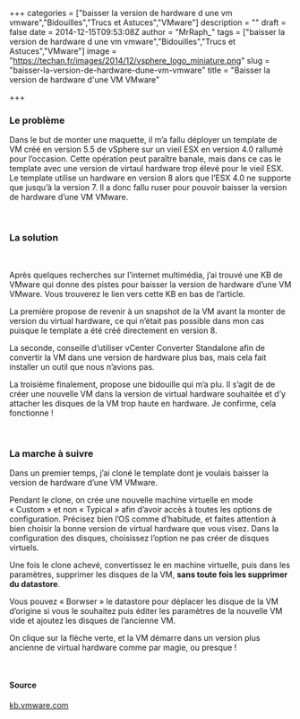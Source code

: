 +++
categories = ["baisser la version de hardware d une vm vmware","Bidouilles","Trucs et Astuces","VMware"]
description = ""
draft = false
date = 2014-12-15T09:53:08Z
author = "MrRaph_"
tags = ["baisser la version de hardware d une vm vmware","Bidouilles","Trucs et Astuces","VMware"]
image = "https://techan.fr/images/2014/12/vsphere_logo_miniature.png"
slug = "baisser-la-version-de-hardware-dune-vm-vmware"
title = "Baisser la version de hardware d'une VM VMware"

+++


### Le problème

Dans le but de monter une maquette, il m’a fallu déployer un template de VM créé en version 5.5 de vSphere sur un vieil ESX en version 4.0 rallumé pour l’occasion. Cette opération peut paraître banale, mais dans ce cas le template avec une version de virtaul hardware trop élevé pour le vieil ESX. Le template utilise un hardware en version 8 alors que l’ESX 4.0 ne supporte que jusqu’à la version 7. Il a donc fallu ruser pour pouvoir baisser la version de hardware d’une VM VMware.  
  
  

### La solution

 

Après quelques recherches sur l’internet multimédia, j’ai trouvé une KB de VMware qui donne des pistes pour baisser la version de hardware d’une VM VMware. Vous trouverez le lien vers cette KB en bas de l’article.

La première propose de revenir à un snapshot de la VM avant la monter de version du virtual hardware, ce qui n’était pas possible dans mon cas puisque le template a été créé directement en version 8.

La seconde, conseille d’utiliser vCenter Converter Standalone afin de convertir la VM dans une version de hardware plus bas, mais cela fait installer un outil que nous n’avions pas.

La troisième finalement, propose une bidouille qui m’a plu. Il s’agit de de créer une nouvelle VM dans la version de virtual hardware souhaitée et d’y attacher les disques de la VM trop haute en hardware. Je confirme, cela fonctionne !

 

### La marche à suivre

Dans un premier temps, j’ai cloné le template dont je voulais baisser la version de hardware d’une VM VMware.

Pendant le clone, on crée une nouvelle machine virtuelle en mode « Custom » et non « Typical » afin d’avoir accès à toutes les options de configuration. Précisez bien l’OS comme d’habitude, et faites attention à bien choisir la bonne version de virtual hardware que vous visez. Dans la configuration des disques, choisissez l’option ne pas créer de disques virtuels.

Une fois le clone achevé, convertissez le en machine virtuelle, puis dans les paramètres, supprimer les disques de la VM, **sans toute fois les supprimer du datastore**.

Vous pouvez « Borwser » le datastore pour déplacer les disque de la VM d’origine si vous le souhaitez puis éditer les paramètres de la nouvelle VM vide et ajoutez les disques de l’ancienne VM.

On clique sur la flèche verte, et la VM démarre dans un version plus ancienne de virtual hardware comme par magie, ou presque !

 

#### Source

[kb.vmware.com](http://kb.vmware.com/selfservice/microsites/search.do?language=en_US&cmd=displayKC&externalId=1028019)


